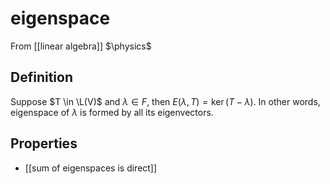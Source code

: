 # eigenspace
From [[linear algebra]]
$\physics$
## Definition
Suppose $T \in \L(V)$ and $\lambda \in F$, then $E(\lambda, T) = \ker (T - \lambda)$.
In other words, eigenspace of $\lambda$ is formed by all its eigenvectors.

## Properties
- [[sum of eigenspaces is direct]]